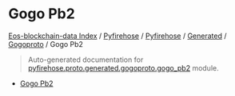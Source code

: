 # Gogo Pb2

[Eos-blockchain-data Index](../../../../README.md#eos-blockchain-data-index) /
[Pyfirehose](../../../index.md#pyfirehose) /
[Pyfirehose](../../../index.md#pyfirehose) /
[Generated](../index.md#generated) /
[Gogoproto](./index.md#gogoproto) /
Gogo Pb2

> Auto-generated documentation for [pyfirehose.proto.generated.gogoproto.gogo_pb2](https://github.com/Krow10/eos-blockchain-data/blob/main/pyfirehose/proto/generated/gogoproto/gogo_pb2.py) module.

- [Gogo Pb2](#gogo-pb2)
